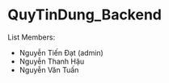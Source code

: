 # QuyTinDung_Backend
List Members:
  - Nguyễn Tiến Đạt (admin)
  - Nguyễn Thanh Hậu
  - Nguyễn Văn Tuấn
